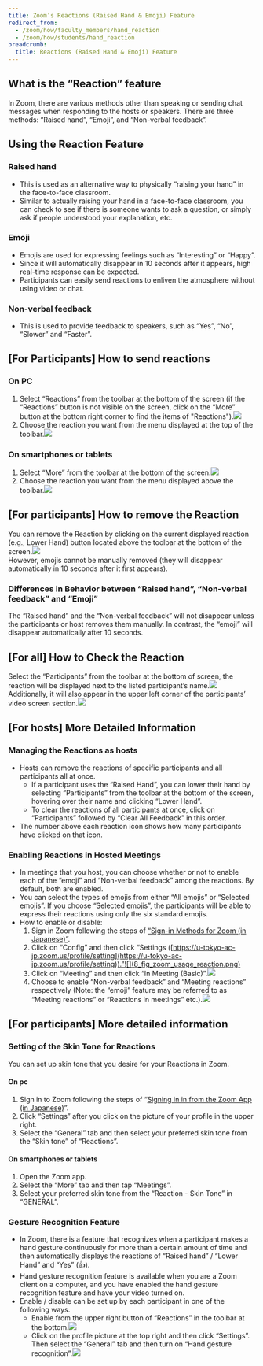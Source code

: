 ```yaml
---
title: Zoom’s Reactions (Raised Hand & Emoji) Feature
redirect_from:
  - /zoom/how/faculty_members/hand_reaction
  - /zoom/how/students/hand_reaction
breadcrumb:
  title: Reactions (Raised Hand & Emoji) Feature
---
```


## What is the “Reaction” feature

In Zoom, there are various methods other than speaking or sending chat messages when responding to the hosts or speakers.
There are three methods: “Raised hand”, “Emoji”, and “Non-verbal feedback”.

## Using the Reaction Feature

### Raised hand

- This is used as an alternative way to physically “raising your hand” in the face-to-face classroom.
- Similar to actually raising your hand in a face-to-face classroom, you can check to see if there is someone wants to ask a question, or simply ask if people understood your explanation, etc.

### Emoji

- Emojis are used for expressing feelings such as “Interesting” or “Happy”.
- Since it will automatically disappear in 10 seconds after it appears, high real-time response can be expected.
- Participants can easily send reactions to enliven the atmosphere without using video or chat.

### Non-verbal feedback

- This is used to provide feedback to speakers, such as “Yes”, “No”, “Slower” and “Faster”.

## [For Participants] How to send reactions

### On PC

1. Select “Reactions” from the toolbar at the bottom of the screen (if the “Reactions” button is not visible on the screen, click on the “More” button at the bottom right corner to find the items of "Reactions").![](1_fig_zoom_usage_reaction.png)
2. Choose the reaction you want from the menu displayed at the top of the toolbar.![](2_fig_zoom_usage_reaction.png)

### On smartphones or tablets

1. Select “More” from the toolbar at the bottom of the screen.![](3_fig_zoom_usage_reaction.png)
2. Choose the reaction you want from the menu displayed above the toolbar.![](4_fig_zoom_usage_reaction.png)

## [For participants] How to remove the Reaction

You can remove the Reaction by clicking on the current displayed reaction (e.g., Lower Hand) button located above the toolbar at the bottom of the screen.![](5_fig_zoom_usage_reaction.png)  
However, emojis cannot be manually removed (they will disappear automatically in 10 seconds after it first appears).

### Differences in Behavior between “Raised hand”, “Non-verbal feedback” and “Emoji”

The “Raised hand” and the “Non-verbal feedback” will not disappear unless the participants or host removes them manually. In contrast, the “emoji” will disappear automatically after 10 seconds.

## [For all] How to Check the Reaction

Select the “Participants” from the toolbar at the bottom of screen, the reaction will be displayed next to the listed participant’s name.![](6_fig_zoom_usage_reaction.png)  
Additionally, it will also appear in the upper left corner of the participants’ video screen section.![](7_fig_zoom_usage_reaction.png)

## [For hosts] More Detailed Information

### Managing the Reactions as hosts

- Hosts can remove the reactions of specific participants and all participants all at once.
  -  If a participant uses the “Raised Hand”, you can lower their hand by selecting “Participants” from the toolbar at the bottom of the screen, hovering over their name and clicking “Lower Hand”.
  - To clear the reactions of all participants at once, click on “Participants” followed by “Clear All Feedback” in this order.
- The number above each reaction icon shows how many participants have clicked on that icon.

### Enabling Reactions in Hosted Meetings

- In meetings that you host, you can choose whether or not to enable each of the “emoji” and “Non-verbal feedback” among the reactions. By default, both are enabled.
- You can select the types of emojis from either “All emojis” or “Selected emojis”. If you choose “Selected emojis”, the participants will be able to express their reactions using only the six standard emojis.
- How to enable or disable:
  1. Sign in Zoom following the steps of [“Sign-in Methods for Zoom (in Japanese)”](https://utelecon.adm.u-tokyo.ac.jp/zoom/).
  1. Click on “Config” and then click “Settings ([https://u-tokyo-ac-jp.zoom.us/profile/setting](https://u-tokyo-ac-jp.zoom.us/profile/setting)).”![](8_fig_zoom_usage_reaction.png)
  1. Click on “Meeting” and then click “In Meeting (Basic)”.![](9_fig_zoom_usage_reaction.png)
  1. Choose to enable “Non-verbal feedback” and “Meeting reactions” respectively (Note: the “emoji” feature may be referred to as “Meeting reactions” or “Reactions in meetings” etc.).![](10_fig_zoom_usage_reaction.png)

## [For participants] More detailed information

### Setting of the Skin Tone for Reactions

You can set up skin tone that you desire for your Reactions in Zoom.

#### On pc

1. Sign in to Zoom following the steps of “[Signing in in from the Zoom App (in Japanese)](https://utelecon.adm.u-tokyo.ac.jp/zoom/)”.
2. Click “Settings” after you click on the picture of your profile in the upper right.
3. Select the “General” tab and then select your preferred skin tone from the “Skin tone” of “Reactions”.

#### On smartphones or tablets

1. Open the Zoom app.
2. Select the “More” tab and then tap “Meetings”.
3. Select your preferred skin tone from the “Reaction - Skin Tone” in “GENERAL”.

### Gesture Recognition Feature

- In Zoom, there is a feature that recognizes when a participant makes a hand gesture continuously for more than a certain amount of time and then automatically displays the reactions of “Raised hand” / “Lower Hand” and “Yes” (👍).
- Hand gesture recognition feature is available when you are a Zoom client on a computer, and you have enabled the hand gesture recognition feature and have your video turned on.
- Enable / disable can be set up by each participant in one of the following ways.
  - Enable from the upper right button of “Reactions” in the toolbar at the bottom.![](11_fig_zoom_usage_reaction.png)
  - Click on the profile picture at the top right and then click “Settings”. Then select the “General” tab and then turn on “Hand gesture recognition”.![](12_fig_zoom_usage_reaction.png)
